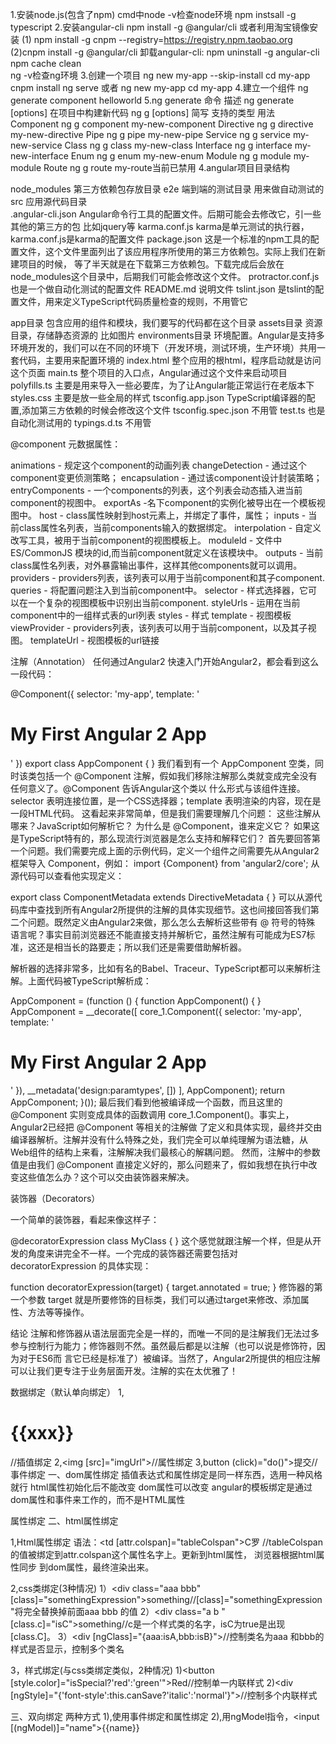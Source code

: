 1.安装node.js(包含了npm)
cmd中node -v检查node环境
npm instsall -g typescript
2.安装angular-cli
  npm install -g @angular/cli
  或者利用淘宝镜像安装
 (1) npm install -g cnpm 
  --registry=https://registry.npm.taobao.org
 (2)cnpm install -g @angular/cli
 卸载angular-cli:
       npm uninstall -g angular-cli  
       npm cache clean  
ng -v检查ng环境
3.创建一个项目
ng new my-app --skip-install
cd my-app
cnpm install
ng serve
或者
ng new my-app
cd my-app
4.建立一个组件
ng generate component helloworld
5.ng generate
命令	描述
ng generate <type> [options]	在项目中构建新代码
ng g <type> [options]	简写
支持的类型	用法
Component	    ng g component my-new-component
Directive   	ng g directive my-new-directive
Pipe	        ng g pipe my-new-pipe
Service     	ng g service my-new-service
Class	        ng g class my-new-class
Interface	    ng g interface my-new-interface
Enum	        ng g enum my-new-enum
Module	      ng g module my-module
Route	        ng g route my-route当前已禁用
4.angular项目目录结构

node_modules        第三方依赖包存放目录
e2e                 端到端的测试目录  用来做自动测试的
src                 应用源代码目录  
.angular-cli.json   Angular命令行工具的配置文件。后期可能会去修改它，引一些其他的第三方的包  比如jquery等
karma.conf.js       karma是单元测试的执行器，karma.conf.js是karma的配置文件
package.json        这是一个标准的npm工具的配置文件，这个文件里面列出了该应用程序所使用的第三方依赖包。实际上我们在新建项目的时候，
                    等了半天就是在下载第三方依赖包。下载完成后会放在node_modules这个目录中，后期我们可能会修改这个文件。
protractor.conf.js  也是一个做自动化测试的配置文件
README.md           说明文件
tslint.json         是tslint的配置文件，用来定义TypeScript代码质量检查的规则，不用管它

app目录               包含应用的组件和模块，我们要写的代码都在这个目录
assets目录            资源目录，存储静态资源的  比如图片
environments目录      环境配置。Angular是支持多环境开发的，我们可以在不同的环境下（开发环境，测试环境，生产环境）共用一套代码，主要用来配置环境的
index.html          整个应用的根html，程序启动就是访问这个页面
main.ts             整个项目的入口点，Angular通过这个文件来启动项目
polyfills.ts        主要是用来导入一些必要库，为了让Angular能正常运行在老版本下
styles.css          主要是放一些全局的样式
tsconfig.app.json   TypeScript编译器的配置,添加第三方依赖的时候会修改这个文件
tsconfig.spec.json  不用管
test.ts             也是自动化测试用的
typings.d.ts        不用管


@component
元数据属性：

animations - 规定这个component的动画列表
changeDetection - 通过这个component变更侦测策略；
encapsulation - 通过该component设计封装策略；
entryComponents - 一个components的列表，这个列表会动态插入进当前component的视图中。
exportAs -名下component的实例化被导出在一个模板视图中。
host - class属性映射到host元素上，并绑定了事件，属性；
inputs - 当前class属性名列表，当前components输入的数据绑定。
interpolation - 自定义改写工具，被用于当前component的视图模板上。
moduleld - 文件中ES/CommonJS 模块的id,而当前component就定义在该模块中。
outputs - 当前class属性名列表，对外暴露输出事件，这样其他components就可以调用。
providers - providers列表，该列表可以用于当前component和其子component.
queries - 将配置问题注入到当前component中。
selector - 样式选择器，它可以在一个复杂的视图模板中识别出当前component.
styleUrls - 运用在当前component中的一组样式表的url列表
styles - 样式
template - 视图模板
viewProvider - providers列表，该列表可以用于当前component，以及其子视图。
templateUrl - 视图模板的url链接

注解（Annotation）
任何通过Angular2 快速入门开始Angular2，都会看到这么一段代码：

@Component({
    selector: 'my-app',
    template: '<h1>My First Angular 2 App</h1>'
})
export class AppComponent { }
我们看到有一个 AppComponent 空类，同时该类包括一个 @Component 注解，假如我们移除注解那么类就变成完全没有任何意义了。@Component 告诉Angular这个类以
什么形式与该组件连接。selector 表明连接位置，是一个CSS选择器；template 表明渲染的内容，现在是一段HTML代码。
这看起来非常简单，但是我们需要理解几个问题：
这些注解从哪来？JavaScript如何解析它？
为什么是 @Component，谁来定义它？
如果这是TypeScript特有的，那么现流行浏览器是怎么支持和解释它们？
首先要回答第一个问题。我们需要完成上面的示例代码，定义一个组件之间需要先从Angular2框架导入 Component，例如：
import {Component} from 'angular2/core';
从源代码可以查看他实现定义：

export class ComponentMetadata extends DirectiveMetadata { }
可以从源代码库中查找到所有Angular2所提供的注解的具体实现细节。这也间接回答我们第二个问题。既然定义由Angular2来做，那么怎么去解析这些带有 @ 符号的特殊
语言呢？事实目前浏览器还不能直接支持并解析它，虽然注解有可能成为ES7标准，这还是相当长的路要走；所以我们还是需要借助解析器。

解析器的选择非常多，比如有名的Babel、Traceur、TypeScript都可以来解析注解。上面代码被TypeScript解析成：

AppComponent = (function () {
    function AppComponent() {
    }
    AppComponent = __decorate([
        core_1.Component({
            selector: 'my-app',
            template: '<h1>My First Angular 2 App</h1>'
        }), 
        __metadata('design:paramtypes', [])
    ], AppComponent);
    return AppComponent;
}());
最后我们看到他被编译成一个函数，而且这里的 @Component 实则变成具体的函数调用 core_1.Component()。事实上，Angular2已经把 @Component 等相关的注解做
了定义和具体实现，最终并交由编译器解析。注解并没有什么特殊之处，我们完全可以单纯理解为语法糖，从Web组件的结构上来看，注解解决我们最核心的解耦问题。
然而，注解中的参数值是由我们 @Component 直接定义好的，那么问题来了，假如我想在执行中改变这些值怎么办？这个可以交由装饰器来解决。

装饰器（Decorators）

一个简单的装饰器，看起来像这样子：

@decoratorExpression
class MyClass { }
这个感觉就跟注解一个样，但是从开发的角度来讲完全不一样。一个完成的装饰器还需要包括对 decoratorExpression 的具体实现：

function decoratorExpression(target) {
   target.annotated = true;
}
修饰器的第一个参数 target 就是所要修饰的目标类，我们可以通过target来修改、添加属性、方法等等操作。

结论
注解和修饰器从语法层面完全是一样的，而唯一不同的是注解我们无法过多参与控制行为能力；修饰器则不然。虽然最后都是以注解（也可以说是修饰符，因为对于ES6而
言它已经是标准了）被编译。当然了，Angular2所提供的相应注解可以让我们更专注于业务层面开发。注解的实在太优雅了！

数据绑定（默认单向绑定）
1,<h1>{{xxx}}</h1>//插值绑定
2,<img [src]="imgUrl">//属性绑定
3,button (click)="do()">提交</button>//事件绑定
一、dom属性绑定
插值表达式和属性绑定是同一样东西，选用一种风格就行
html属性初始化后不能改变
dom属性可以改变
angular的模板绑定是通过dom属性和事件来工作的，而不是HTML属性

属性绑定
二、html属性绑定

1,Html属性绑定
语法：<td [attr.colspan]="tableColspan">C罗<td> //tableColspan的值被绑定到attr.colspan这个属性名字上。更新到html属性， 浏览器根据html属性同步
到dom属性，最终渲染出来。

2,css类绑定(3种情况)
1）<div class="aaa bbb" [class]="somethingExpression">something</div>//[class]="somethingExpression"将完全替换掉前面aaa bbb 的值
2）<div class="a b " [class.c]="isC">something</div>//c是一个样式类的名字，isC为true是出现[class.C]。
3）<div [ngClass]="{aaa:isA,bbb:isB}"></div>//控制类名为aaa 和bbb的样式是否显示，控制多个类名

3，样式绑定(与css类绑定类似，2种情况)
1)<button [style.color]="isSpecial?'red':'green'">Red</button>//控制单一内联样式
2)<div [ngStyle]="{'font-style':this.canSave?'italic':'normal'}"></div>//控制多个内联样式

三、双向绑定
两种方式
1),使用事件绑定和属性绑定
2),用ngModel指令，<input [(ngModel)]="name">{{name}}



